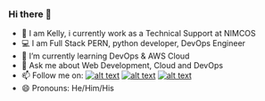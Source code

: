 ### Hi there 👋

- :eyes: I am Kelly, i currently work as a Technical Support at NIMCOS
- :computer: I am Full Stack PERN, python developer, DevOps Engineer
- 🌱 I’m currently learning DevOps & AWS Cloud
- 💬 Ask me about Web Development, Cloud and DevOps
- 📫 Follow me on: [![alt text][1.1]][1] [![alt text][2.1]][2] [![alt text][3.1]][3]
- 😄 Pronouns: He/Him/His


[1.1]: http://i.imgur.com/tXSoThF.png (Twitter)
[2.1]: http://i.imgur.com/P3YfQoD.png (Facebook)
[3.1]: https://imgur.com/OQUXwNp.png (Linkedin)
[1]: http://www.twitter.com/IamKingKellee
[2]: http://www.facebook.com/soliyke
[3]: https://www.linkedin.com/in/kelly-iyogun-255365118/
